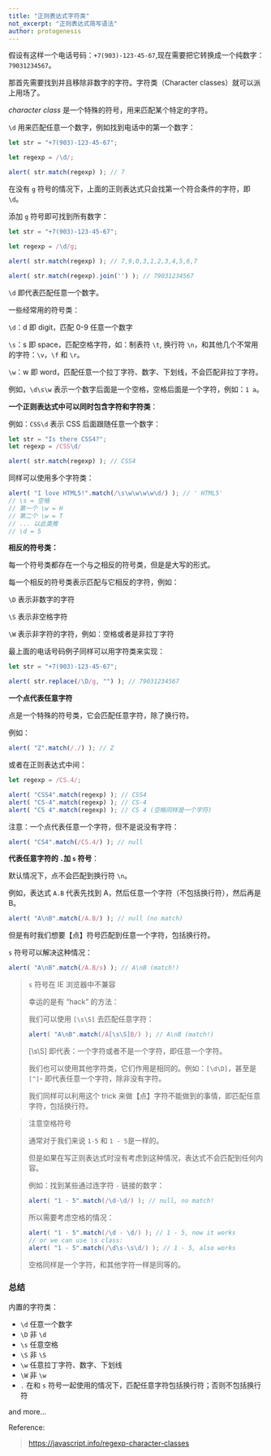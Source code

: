 ```yaml
---
title: "正则表达式字符类"
not_excerpt: "正则表达式简写语法"
author: protogenesis
---
```


假设有这样一个电话号码：```+7(903)-123-45-67```,现在需要把它转换成一个纯数字：```79031234567```。

那首先需要找到并且移除非数字的字符。字符类（Character classes）就可以派上用场了。

*character class* 是一个特殊的符号，用来匹配某个特定的字符。

```\d``` 用来匹配任意一个数字，例如找到电话中的第一个数字：

```js
let str = "+7(903)-123-45-67";

let regexp = /\d/;

alert( str.match(regexp) ); // 7
```

在没有 ```g``` 符号的情况下，上面的正则表达式只会找第一个符合条件的字符，即 ```\d```。

添加 ```g``` 符号即可找到所有数字：

```js
let str = "+7(903)-123-45-67";

let regexp = /\d/g;

alert( str.match(regexp) ); // 7,9,0,3,1,2,3,4,5,6,7

alert( str.match(regexp).join('') ); // 79031234567
```

```\d``` 即代表匹配任意一个数字。

一些经常用的符号类：

```\d```：d 即 digit，匹配 0-9 任意一个数字

```\s```：s 即 space，匹配空格字符，如：制表符 ```\t```, 换行符 ```\n```，和其他几个不常用的字符：```\v```，```\f``` 和 ```\r```。

```\w```：w 即 word，匹配任意一个拉丁字符、数字、下划线，不会匹配非拉丁字符。

例如，```\d\s\w``` 表示一个数字后面是一个空格，空格后面是一个字符，例如：```1 a```。

**一个正则表达式中可以同时包含字符和字符类**：

例如：```CSS\d``` 表示 CSS 后面跟随任意一个数字：

```js
let str = "Is there CSS4?";
let regexp = /CSS\d/

alert( str.match(regexp) ); // CSS4
```

同样可以使用多个字符类：

```js
alert( "I love HTML5!".match(/\s\w\w\w\w\d/) ); // ' HTML5'
// \s = 空格
// 第一个 \w = H
// 第二个 \w = T
// ... 以此类推
// \d = 5
```

**相反的符号类：**

每一个符号类都存在一个与之相反的符号类，但是是大写的形式。

每一个相反的符号类表示匹配与它相反的字符，例如：

```\D``` 表示非数字的字符

```\S``` 表示非空格字符

```\W``` 表示非字符的字符，例如：空格或者是非拉丁字符

最上面的电话号码例子同样可以用字符类来实现：

```js
let str = "+7(903)-123-45-67";

alert( str.replace(/\D/g, "") ); // 79031234567
```

**一个点代表任意字符**

点是一个特殊的符号类，它会匹配任意字符，除了换行符。

例如：

```js
alert( "Z".match(/./) ); // Z
```

或者在正则表达式中间：

```js
let regexp = /CS.4/;

alert( "CSS4".match(regexp) ); // CSS4
alert( "CS-4".match(regexp) ); // CS-4
alert( "CS 4".match(regexp) ); // CS 4 (空格同样是一个字符)
```

注意：一个点代表任意一个字符，但不是说没有字符：

```js
alert( "CS4".match(/CS.4/) ); // null
```

**代表任意字符的 ```.```加 ```s``` 符号**：

默认情况下，点不会匹配到换行符 ```\n```。

例如，表达式 ```A.B``` 代表先找到 A，然后任意一个字符（不包括换行符），然后再是 B。

```js
alert( "A\nB".match(/A.B/) ); // null (no match)
```

但是有时我们想要【点】符号匹配到任意一个字符，包括换行符。

```s``` 符号可以解决这种情况：

```js
alert( "A\nB".match(/A.B/s) ); // A\nB (match!)
```

> ```s``` 符号在 IE 浏览器中不兼容
>
> 幸运的是有 “hack” 的方法：
>
> 我们可以使用 ```[\s\S]``` 去匹配任意字符：
>
> ```js
> alert( "A\nB".match(/A[\s\S]B/) ); // A\nB (match!)
> ```
>
> [\s\S] 即代表：一个字符或者不是一个字符，即任意一个字符。
>
> 我们也可以使用其他字符类，它们作用是相同的。例如：```[\d\D]```，甚至是 ```[^]```- 即代表任意一个字符，除非没有字符。
>
> 我们同样可以利用这个 trick 来做【点】字符不能做到的事情，即匹配任意字符，包括换行符。



>注意空格符号
>
>通常对于我们来说 ```1-5``` 和 ```1 - 5```是一样的。
>
>但是如果在写正则表达式时没有考虑到这种情况，表达式不会匹配到任何内容。
>
>例如：找到某些通过连字符 ```-``` 链接的数字：
>
>```js
>alert( "1 - 5".match(/\d-\d/) ); // null, no match!
>```
>
>所以需要考虑空格的情况：
>
>```js
>alert( "1 - 5".match(/\d - \d/) ); // 1 - 5, now it works
>// or we can use \s class:
>alert( "1 - 5".match(/\d\s-\s\d/) ); // 1 - 5, also works
>```
>
>空格同样是一个字符，和其他字符一样是同等的。

### 总结

内置的字符类：

- ```\d``` 任意一个数字
- ```\D``` 非 ```\d```
- ```\s``` 任意空格
- ```\S``` 非 ```\S```
- ```\w``` 任意拉丁字符、数字、下划线
- ```\W``` 非 ```\w```
- ```.``` 在和 ```s``` 符号一起使用的情况下，匹配任意字符包括换行符；否则不包括换行符

and more...



Reference:

> https://javascript.info/regexp-character-classes



